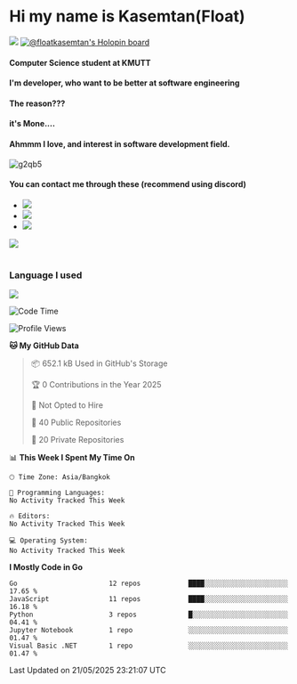 # Hi my name is Kasemtan(Float)
![](https://64.media.tumblr.com/9c2a8f831efe8da556ffbf89cebb52c9/b86c1ab833a37e32-93/s1280x1920/d000dc22f75df64be2bc150f5fa69c4f6df6bb07.gifv)
[![@floatkasemtan's Holopin board](https://holopin.me/floatkasemtan)](https://holopin.io/@floatkasemtan)
#### Computer Science student at KMUTT
#### I'm developer, who want to be better at software engineering
#### The reason???
#### it's Mone.... 
#### Ahmmm I love, and interest in software development field.
![g2qb5](https://user-images.githubusercontent.com/69688279/175812510-9235eaf7-72f7-40d3-b163-56efa9aa5c6b.gif)

#### You can contact me through these (recommend using discord)
- [![](https://img.shields.io/badge/Discord-5865F2?logo=Discord&logoColor=white)](https://discordapp.com/users/278155096225742848)
- [![](https://img.shields.io/badge/Facebook-1877F2?logo=facebook&logoColor=white)](https://www.facebook.com/float.teavasirichokchai/)
- [![](https://img.shields.io/badge/linkedin-0A66C2?logo=linkedin&logoColor=white)](https://www.linkedin.com/in/floatkasemtan/)

[![](https://github-readme-stats.vercel.app/api?username=FloatKasemtan&show_icons=true&theme=nightowl)]()
#
### Language I used
[![](https://github-readme-stats.vercel.app/api/top-langs/?username=FloatKasemtan&layout=compact&theme=nightowl)]()
<!--START_SECTION:waka-->
![Code Time](http://img.shields.io/badge/Code%20Time-1%2C269%20hrs%2013%20mins-blue)

![Profile Views](http://img.shields.io/badge/Profile%20Views-3-blue)

**🐱 My GitHub Data** 

> 📦 652.1 kB Used in GitHub's Storage 
 > 
> 🏆 0 Contributions in the Year 2025
 > 
> 🚫 Not Opted to Hire
 > 
> 📜 40 Public Repositories 
 > 
> 🔑 20 Private Repositories 
 > 
📊 **This Week I Spent My Time On** 

```text
🕑︎ Time Zone: Asia/Bangkok

💬 Programming Languages: 
No Activity Tracked This Week

🔥 Editors: 
No Activity Tracked This Week

💻 Operating System: 
No Activity Tracked This Week
```

**I Mostly Code in Go** 

```text
Go                       12 repos            ████░░░░░░░░░░░░░░░░░░░░░   17.65 % 
JavaScript               11 repos            ████░░░░░░░░░░░░░░░░░░░░░   16.18 % 
Python                   3 repos             █░░░░░░░░░░░░░░░░░░░░░░░░   04.41 % 
Jupyter Notebook         1 repo              ░░░░░░░░░░░░░░░░░░░░░░░░░   01.47 % 
Visual Basic .NET        1 repo              ░░░░░░░░░░░░░░░░░░░░░░░░░   01.47 % 
```




 Last Updated on 21/05/2025 23:21:07 UTC
<!--END_SECTION:waka-->
<!--
**FloatKasemtan/FloatKasemtan** is a ✨ _special_ ✨ repository because its `README.md` (this file) appears on your GitHub profile.

Here are some ideas to get you started:

- 🔭 I’m currently working on ...
- 🌱 I’m currently learning ...
- 👯 I’m looking to collaborate on ...
- 🤔 I’m looking for help with ...
- 💬 Ask me about ...
- 📫 How to reach me: ...
- 😄 Pronouns: ...
- ⚡ Fun fact: ...
-->
